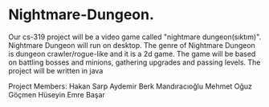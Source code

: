 # Nightmare-Dungeon.
Our cs-319 project will be a video game called "nightmare dungeon(sıktım)". 
Nightmare Dungeon will run on desktop. The genre of Nightmare Dungeon is dungeon crawler/rogue-like and it is a 2d game. 
The game will be based on battling bosses and minions, gathering upgrades and passing levels. 
The project will be written in java

Project Members:
Hakan Sarp Aydemir
Berk Mandıracıoğlu
Mehmet Oğuz Göçmen
Hüseyin Emre Başar
